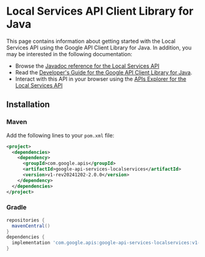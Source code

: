 # Local Services API Client Library for Java



This page contains information about getting started with the Local Services API
using the Google API Client Library for Java. In addition, you may be interested
in the following documentation:

* Browse the [Javadoc reference for the Local Services API][javadoc]
* Read the [Developer's Guide for the Google API Client Library for Java][google-api-client].
* Interact with this API in your browser using the [APIs Explorer for the Local Services API][api-explorer]

## Installation

### Maven

Add the following lines to your `pom.xml` file:

```xml
<project>
  <dependencies>
    <dependency>
      <groupId>com.google.apis</groupId>
      <artifactId>google-api-services-localservices</artifactId>
      <version>v1-rev20241202-2.0.0</version>
    </dependency>
  </dependencies>
</project>
```

### Gradle

```gradle
repositories {
  mavenCentral()
}
dependencies {
  implementation 'com.google.apis:google-api-services-localservices:v1-rev20241202-2.0.0'
}
```

[javadoc]: https://googleapis.dev/java/google-api-services-localservices/latest/index.html
[google-api-client]: https://github.com/googleapis/google-api-java-client/
[api-explorer]: https://developers.google.com/apis-explorer/#p/localservices/v1/
